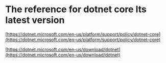 # The reference for dotnet core lts latest version
[https://dotnet.microsoft.com/en-us/platform/support/policy/dotnet-core](https://dotnet.microsoft.com/en-us/platform/support/policy/dotnet-core)


[https://dotnet.microsoft.com/en-us/download/dotnet](https://dotnet.microsoft.com/en-us/download/dotnet)

